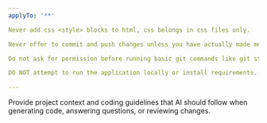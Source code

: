 ```yaml
---
applyTo: '**'

Never add css <style> blocks to html, css belongs in css files only.

Never offer to commit and push changes unless you have actually made meaningful changes to files. Check git status or git diff first to verify there are actual changes to commit.

Do not ask for permission before running basic git commands like git status or git add.

DO NOT attempt to run the application locally or install requirements. This is a PRODUCTION application that runs on Google Cloud Platform. Do not pollute the local environment with package installations. Use production logs and debugging endpoints instead.

---
```

Provide project context and coding guidelines that AI should follow when generating code, answering questions, or reviewing changes.